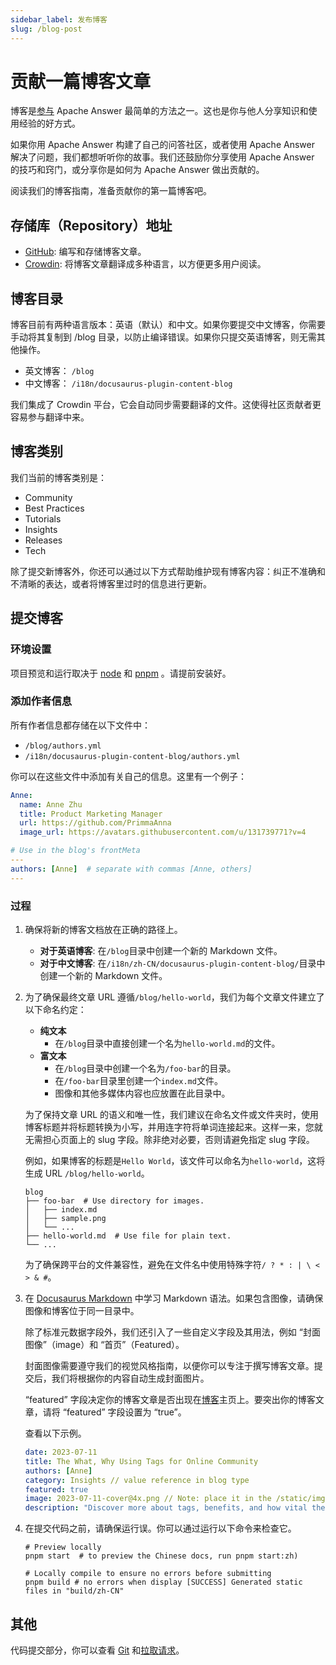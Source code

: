 ```yaml
---
sidebar_label: 发布博客
slug: /blog-post
---
```


# 贡献一篇博客文章

博客是[参与](/community/contributing#get-involved) Apache Answer 最简单的方法之一。这也是你与他人分享知识和使用经验的好方式。

如果你用 Apache Answer 构建了自己的问答社区，或者使用 Apache Answer 解决了问题，我们都想听听你的故事。我们还鼓励你分享使用 Apache Answer 的技巧和窍门，或分享你是如何为 Apache Answer 做出贡献的。

阅读我们的博客指南，准备贡献你的第一篇博客吧。

## 存储库（Repository）地址

- [GitHub](https://github.com/apache/incubator-answer-website): 编写和存储博客文章。
- [Crowdin](https://crowdin.com/project/answer-website): 将博客文章翻译成多种语言，以方便更多用户阅读。

## 博客目录

博客目前有两种语言版本：英语（默认）和中文。如果你要提交中文博客，你需要手动将其复制到 /blog 目录，以防止编译错误。如果你只提交英语博客，则无需其他操作。

- 英文博客： `/blog`
- 中文博客： `/i18n/docusaurus-plugin-content-blog`

我们集成了 Crowdin 平台，它会自动同步需要翻译的文件。这使得社区贡献者更容易参与翻译中来。

## 博客类别

我们当前的博客类别是：

- Community
- Best Practices
- Tutorials
- Insights
- Releases
- Tech

除了提交新博客外，你还可以通过以下方式帮助维护现有博客内容：纠正不准确和不清晰的表达，或者将博客里过时的信息进行更新。

## 提交博客

### 环境设置

项目预览和运行取决于 [node](https://nodejs.org) 和 [pnpm](https://pnpm.io) 。请提前安装好。

### 添加作者信息

所有作者信息都存储在以下文件中：

- `/blog/authors.yml`
- `/i18n/docusaurus-plugin-content-blog/authors.yml`

你可以在这些文件中添加有关自己的信息。这里有一个例子：

```yaml title="/blog/authors.yml"
Anne:
  name: Anne Zhu 
  title: Product Marketing Manager
  url: https://github.com/PrimmaAnna
  image_url: https://avatars.githubusercontent.com/u/131739771?v=4

# Use in the blog's frontMeta
---
authors: [Anne]  # separate with commas [Anne, others]
---
```

### 过程

1. 确保将新的博客文档放在正确的路径上。

    - **对于英语博客**: 在`/blog`目录中创建一个新的 Markdown 文件。
    - **对于中文博客**: 在`/i18n/zh-CN/docusaurus-plugin-content-blog/`目录中创建一个新的 Markdown 文件。

2. 为了确保最终文章 URL 遵循`/blog/hello-world`，我们为每个文章文件建立了以下命名约定：

    - **纯文本**
      - 在`/blog`目录中直接创建一个名为`hello-world.md`的文件。
    - **富文本**
      - 在`/blog`目录中创建一个名为`/foo-bar`的目录。
      - 在`/foo-bar`目录里创建一个`index.md`文件。
      - 图像和其他多媒体内容也应放置在此目录中。

   为了保持文章 URL 的语义和唯一性，我们建议在命名文件或文件夹时，使用博客标题并将标题转换为小写，并用连字符将单词连接起来。这样一来，您就无需担心页面上的 slug 字段。除非绝对必要，否则请避免指定 slug 字段。

    例如，如果博客的标题是`Hello World`，该文件可以命名为`hello-world`，这将生成 URL `/blog/hello-world`。

    ```shell
    blog
    ├── foo-bar  # Use directory for images.
    │   ├── index.md
    │   ├── sample.png
    │   └── ... 
    ├── hello-world.md  # Use file for plain text.
    └── ...
    ```

    为了确保跨平台的文件兼容性，避免在文件名中使用特殊字符`/ ? * : | \ < > & #`。

3. 在 [Docusaurus Markdown](https://docusaurus.io/docs/markdown-features) 中学习 Markdown 语法。如果包含图像，请确保图像和博客位于同一目录中。

    除了标准元数据字段外，我们还引入了一些自定义字段及其用法，例如 “封面图像”（image）和 “首页”（Featured）。

    封面图像需要遵守我们的视觉风格指南，以便你可以专注于撰写博客文章。提交后，我们将根据你的内容自动生成封面图片。

    “featured” 字段决定你的博客文章是否出现在[博客](/blog)主页上。要突出你的博客文章，请将 “featured” 字段设置为 “true”。

    查看以下示例。

    ```yaml
    date: 2023-07-11
    title: The What, Why Using Tags for Online Community
    authors: [Anne]
    category: Insights // value reference in blog type
    featured: true
    image: 2023-07-11-cover@4x.png // Note: place it in the /static/img/blog directory.
    description: "Discover more about tags, benefits, and how vital they are for organizing content in online community."
    ```

4. 在提交代码之前，请确保运行误。你可以通过运行以下命令来检查它。

    ```shell
    # Preview locally
    pnpm start  # to preview the Chinese docs, run pnpm start:zh)

    # Locally compile to ensure no errors before submitting
    pnpm build # no errors when display [SUCCESS] Generated static files in "build/zh-CN"
    ```

## 其他

代码提交部分，你可以查看 [Git](https://git-scm.com/) 和[拉取请求](https://docs.github.com/en/pull-requests/collaborating-with-pull-requests/proposing-changes-to-your-work-with-pull-requests/creating-a-pull-request-from-a-fork)。
